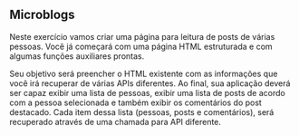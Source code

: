## Microblogs

Neste exercício vamos criar uma página para leitura de posts de várias pessoas. Você já começará com uma página HTML estruturada e com algumas funções auxiliares prontas.

Seu objetivo será preencher o HTML existente com as informações que você irá recuperar de várias APIs diferentes. Ao final, sua aplicação deverá ser capaz exibir uma lista de pessoas, exibir uma lista de posts de acordo com a pessoa selecionada e também exibir os comentários do post destacado. Cada item dessa lista (pessoas, posts e comentários), será recuperado através de uma chamada para API diferente.
